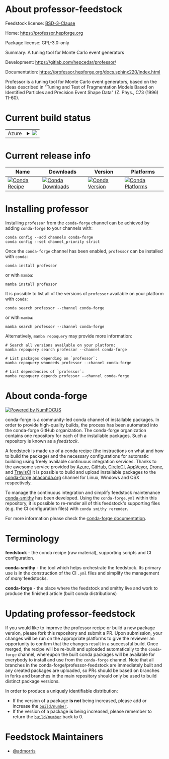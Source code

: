 About professor-feedstock
=========================

Feedstock license: [BSD-3-Clause](https://github.com/conda-forge/professor-feedstock/blob/main/LICENSE.txt)

Home: https://professor.hepforge.org

Package license: GPL-3.0-only

Summary: A tuning tool for Monte Carlo event generators

Development: https://gitlab.com/hepcedar/professor/

Documentation: https://professor.hepforge.org/docs.sphinx220/index.html

Professor is a tuning tool for Monte Carlo event generators, based on the ideas
described in "Tuning and Test of Fragmentation Models Based on Identified
Particles and Precision Event Shape Data" (Z. Phys., C73 (1996) 11-60).


Current build status
====================


<table>
    
  <tr>
    <td>Azure</td>
    <td>
      <details>
        <summary>
          <a href="https://dev.azure.com/conda-forge/feedstock-builds/_build/latest?definitionId=17969&branchName=main">
            <img src="https://dev.azure.com/conda-forge/feedstock-builds/_apis/build/status/professor-feedstock?branchName=main">
          </a>
        </summary>
        <table>
          <thead><tr><th>Variant</th><th>Status</th></tr></thead>
          <tbody><tr>
              <td>linux_64_python3.9.____cpython</td>
              <td>
                <a href="https://dev.azure.com/conda-forge/feedstock-builds/_build/latest?definitionId=17969&branchName=main">
                  <img src="https://dev.azure.com/conda-forge/feedstock-builds/_apis/build/status/professor-feedstock?branchName=main&jobName=linux&configuration=linux%20linux_64_python3.9.____cpython" alt="variant">
                </a>
              </td>
            </tr><tr>
              <td>osx_64_python3.9.____cpython</td>
              <td>
                <a href="https://dev.azure.com/conda-forge/feedstock-builds/_build/latest?definitionId=17969&branchName=main">
                  <img src="https://dev.azure.com/conda-forge/feedstock-builds/_apis/build/status/professor-feedstock?branchName=main&jobName=osx&configuration=osx%20osx_64_python3.9.____cpython" alt="variant">
                </a>
              </td>
            </tr>
          </tbody>
        </table>
      </details>
    </td>
  </tr>
</table>

Current release info
====================

| Name | Downloads | Version | Platforms |
| --- | --- | --- | --- |
| [![Conda Recipe](https://img.shields.io/badge/recipe-professor-green.svg)](https://anaconda.org/conda-forge/professor) | [![Conda Downloads](https://img.shields.io/conda/dn/conda-forge/professor.svg)](https://anaconda.org/conda-forge/professor) | [![Conda Version](https://img.shields.io/conda/vn/conda-forge/professor.svg)](https://anaconda.org/conda-forge/professor) | [![Conda Platforms](https://img.shields.io/conda/pn/conda-forge/professor.svg)](https://anaconda.org/conda-forge/professor) |

Installing professor
====================

Installing `professor` from the `conda-forge` channel can be achieved by adding `conda-forge` to your channels with:

```
conda config --add channels conda-forge
conda config --set channel_priority strict
```

Once the `conda-forge` channel has been enabled, `professor` can be installed with `conda`:

```
conda install professor
```

or with `mamba`:

```
mamba install professor
```

It is possible to list all of the versions of `professor` available on your platform with `conda`:

```
conda search professor --channel conda-forge
```

or with `mamba`:

```
mamba search professor --channel conda-forge
```

Alternatively, `mamba repoquery` may provide more information:

```
# Search all versions available on your platform:
mamba repoquery search professor --channel conda-forge

# List packages depending on `professor`:
mamba repoquery whoneeds professor --channel conda-forge

# List dependencies of `professor`:
mamba repoquery depends professor --channel conda-forge
```


About conda-forge
=================

[![Powered by
NumFOCUS](https://img.shields.io/badge/powered%20by-NumFOCUS-orange.svg?style=flat&colorA=E1523D&colorB=007D8A)](https://numfocus.org)

conda-forge is a community-led conda channel of installable packages.
In order to provide high-quality builds, the process has been automated into the
conda-forge GitHub organization. The conda-forge organization contains one repository
for each of the installable packages. Such a repository is known as a *feedstock*.

A feedstock is made up of a conda recipe (the instructions on what and how to build
the package) and the necessary configurations for automatic building using freely
available continuous integration services. Thanks to the awesome service provided by
[Azure](https://azure.microsoft.com/en-us/services/devops/), [GitHub](https://github.com/),
[CircleCI](https://circleci.com/), [AppVeyor](https://www.appveyor.com/),
[Drone](https://cloud.drone.io/welcome), and [TravisCI](https://travis-ci.com/)
it is possible to build and upload installable packages to the
[conda-forge](https://anaconda.org/conda-forge) [anaconda.org](https://anaconda.org/)
channel for Linux, Windows and OSX respectively.

To manage the continuous integration and simplify feedstock maintenance
[conda-smithy](https://github.com/conda-forge/conda-smithy) has been developed.
Using the ``conda-forge.yml`` within this repository, it is possible to re-render all of
this feedstock's supporting files (e.g. the CI configuration files) with ``conda smithy rerender``.

For more information please check the [conda-forge documentation](https://conda-forge.org/docs/).

Terminology
===========

**feedstock** - the conda recipe (raw material), supporting scripts and CI configuration.

**conda-smithy** - the tool which helps orchestrate the feedstock.
                   Its primary use is in the construction of the CI ``.yml`` files
                   and simplify the management of *many* feedstocks.

**conda-forge** - the place where the feedstock and smithy live and work to
                  produce the finished article (built conda distributions)


Updating professor-feedstock
============================

If you would like to improve the professor recipe or build a new
package version, please fork this repository and submit a PR. Upon submission,
your changes will be run on the appropriate platforms to give the reviewer an
opportunity to confirm that the changes result in a successful build. Once
merged, the recipe will be re-built and uploaded automatically to the
`conda-forge` channel, whereupon the built conda packages will be available for
everybody to install and use from the `conda-forge` channel.
Note that all branches in the conda-forge/professor-feedstock are
immediately built and any created packages are uploaded, so PRs should be based
on branches in forks and branches in the main repository should only be used to
build distinct package versions.

In order to produce a uniquely identifiable distribution:
 * If the version of a package **is not** being increased, please add or increase
   the [``build/number``](https://docs.conda.io/projects/conda-build/en/latest/resources/define-metadata.html#build-number-and-string).
 * If the version of a package **is** being increased, please remember to return
   the [``build/number``](https://docs.conda.io/projects/conda-build/en/latest/resources/define-metadata.html#build-number-and-string)
   back to 0.

Feedstock Maintainers
=====================

* [@admorris](https://github.com/admorris/)

